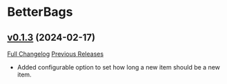 # BetterBags

## [v0.1.3](https://github.com/Cidan/BetterBags/tree/v0.1.3) (2024-02-17)
[Full Changelog](https://github.com/Cidan/BetterBags/compare/v0.1.2...v0.1.3) [Previous Releases](https://github.com/Cidan/BetterBags/releases)

- Added configurable option to set how long a new item should be a new item.  
